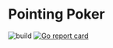 # Pointing Poker

![build](https://github.com/tim-hilt/pointing-poker/actions/workflows/go.yml/badge.svg)
[![Go report card](https://goreportcard.com/badge/github.com/tim-hilt/pointing-poker)](https://goreportcard.com/report/github.com/tim-hilt/pointing-poker)
